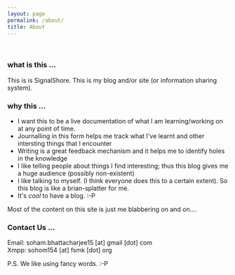 ```yaml
---
layout: page
permalink: /about/
title: About
---
```

<br>

### what is this ... ###

This is is SignalShore. This is my blog and/or site (or information sharing system).

### why this ...  ###

- I want this to be a live documentation of what I am learning/working on at any point of time. 
- Journalling in this form helps me track what I've learnt and other intersting things that I encounter
- Writing is a great feedback mechanism and it helps me to identify holes in the knowledge
- I like telling people about things I find interesting; thus this blog gives me a huge audience (possibly non-existent)
- I like talking to myself. (I think everyone does this to a certain extent). So this blog is like a brian-splatter for me. 
- It's *cool* to have a blog. :-P

Most of the content on this site is just me blabbering on and on....

### Contact Us ... ###

Email: soham.bhattacharjee15 [at] gmail [dot] com 
<br>
Xmpp: sohom154 [at] fsmk [dot] org

P.S. We like using fancy words. :-P
 
